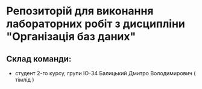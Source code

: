 
# Репозиторій для виконання лабораторних робіт з дисципліни "Організація баз даних"


## Склад команди:

- студент 2-го курсу, групи ІО-34 Балицький Дмитро Володимирович ( тімлід )


